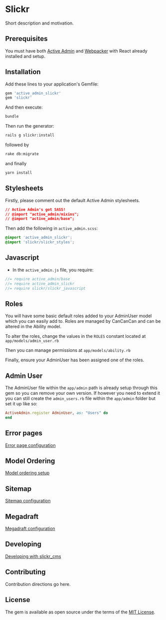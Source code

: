 # Slickr

Short description and motivation.

## Prerequisites

You must have both [Active Admin](https://github.com/activeadmin/activeadmin)
and [Webpacker](https://github.com/rails/webpacker) with React already installed
and setup.

## Installation
Add these lines to your application's Gemfile:

```ruby
gem 'active_admin_slickr'
gem 'slickr'
```

And then execute:
```bash
bundle
```

Then run the generator:

```bash
rails g slickr:install
```

followed by

```bash
rake db:migrate
```

and finally

```bash
yarn install
```

## Stylesheets

Firstly, please comment out the default Active Admin stylesheets.

```css
// Active Admin's got SASS!
// @import "active_admin/mixins";
// @import "active_admin/base";
```

Then add the following in `active_admin.scss`:

```css
@import 'active_admin_slickr';
@import 'slickr/slickr_styles';
```

## Javascript
- In the `active_admin.js` file, you require:

```javascript
//= require active_admin/base
//= require active_admin_slickr
//= require slickr/slickr_javascript
```

## Roles

You will have some basic default roles added to your AdminUser model which you
can easily add to. Roles are managed by CanCanCan and can be altered in the
Ability model.

To alter the roles, change the values in the ```ROLES``` constant located
at ```app/models/admin_user.rb```

Then you can manage permissions at ```app/models/ability.rb```

Finally, ensure your AdminUser has been assigned one of the roles.

## Admin User

The AdminUser file within the ```app/admin``` path is already setup through this
gem so you can remove your own version. If however you need to extend it you can
still create the ```admin_users.rb``` file within the ```app/admin``` folder
but set it up like so:

```ruby
ActiveAdmin.register AdminUser, as: "Users" do
end
```

## Error pages

[Error page configuration](docs/errors.md)

## Model Ordering

[Model ordering setup](docs/ordering.md)

## Sitemap

[Sitemap configuration](docs/sitemap.md)

## Megadraft

[Megadraft configuration](docs/megadraft.md)

## Developing

[Developing with slickr_cms](docs/development.md)

## Contributing
Contribution directions go here.

## License
The gem is available as open source under the terms of the [MIT License](http://opensource.org/licenses/MIT).
